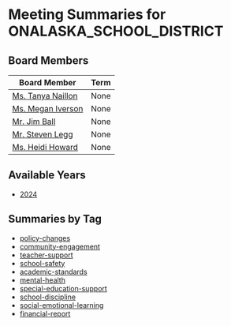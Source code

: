 # Meeting Summaries for ONALASKA_SCHOOL_DISTRICT

## Board Members

| Board Member       | Term           |
|--------------------|----------------|
| [Ms. Tanya Naillon](board_member_173.md) | None |
| [Ms. Megan Iverson](board_member_174.md) | None |
| [Mr. Jim Ball](board_member_175.md) | None |
| [Mr. Steven Legg](board_member_176.md) | None |
| [Ms. Heidi Howard](board_member_177.md) | None |

## Available Years
- [2024](school_board_35_year_2024.md)

## Summaries by Tag
- [policy-changes](school_board_35_tag_policy-changes.md)
- [community-engagement](school_board_35_tag_community-engagement.md)
- [teacher-support](school_board_35_tag_teacher-support.md)
- [school-safety](school_board_35_tag_school-safety.md)
- [academic-standards](school_board_35_tag_academic-standards.md)
- [mental-health](school_board_35_tag_mental-health.md)
- [special-education-support](school_board_35_tag_special-education-support.md)
- [school-discipline](school_board_35_tag_school-discipline.md)
- [social-emotional-learning](school_board_35_tag_social-emotional-learning.md)
- [financial-report](school_board_35_tag_financial-report.md)
